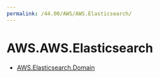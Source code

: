 ```yaml
---
permalink: /44.00/AWS/AWS.Elasticsearch/
---
```


# AWS.AWS.Elasticsearch



* [AWS.Elasticsearch.Domain](AWS.Elasticsearch.Domain.md)